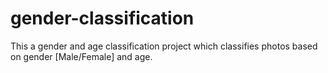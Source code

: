 # gender-classification

This a gender and age classification project which classifies photos based on gender [Male/Female] and age.

